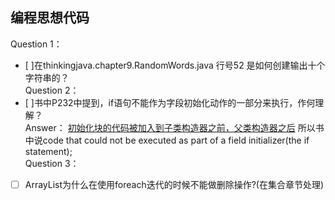 ## 编程思想代码
Question 1：  
- [ ]在thinkingjava.chapter9.RandomWords.java 行号52 是如何创建输出十个字符串的？  
Question 2：  
- [ ]书中P232中提到，if语句不能作为字段初始化动作的一部分来执行，作何理解？  
Answer：  [初始化块的代码被加入到子类构造器之前，父类构造器之后](https://www.cnblogs.com/BlackStorm/p/5699965.html)
所以书中说code that could not be executed as part of a field initializer(the if statement);  
Question 3：  
- [ ] ArrayList为什么在使用foreach迭代的时候不能做删除操作?(在集合章节处理)
